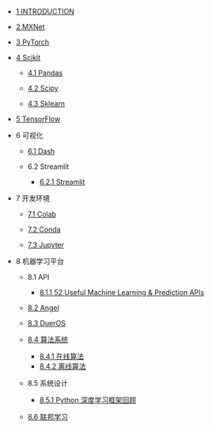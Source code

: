   - [1 INTRODUCTION](/INTRODUCTION.md)
  - [2 MXNet](/MXNet/README.md)
    
  - [3 PyTorch](/PyTorch/README.md)
    
  - [4 Scikit](/Scikit/README.md)
    - [4.1 Pandas](/Scikit/Pandas/README.md)
      
    - [4.2 Scipy](/Scikit/Scipy/README.md)
      
    - [4.3 Sklearn](/Scikit/Sklearn/README.md)
      
  - [5 TensorFlow](/TensorFlow/README.md)
    
  - 6 可视化
    - [6.1 Dash](/可视化/Dash/README.md)
      
    - 6.2 Streamlit
      - [6.2.1 Streamlit](/可视化/Streamlit/Streamlit.md)
  - 7 开发环境
    - [7.1 Colab](/开发环境/Colab/README.md)
      
    - [7.2 Conda](/开发环境/Conda/README.md)
      
    - [7.3 Jupyter](/开发环境/Jupyter/README.md)
      
  - 8 机器学习平台
    - 8.1 API
      - [8.1.1 52 Useful Machine Learning & Prediction APIs](/机器学习平台/API/52%20Useful%20Machine%20Learning%20&%20Prediction%20APIs.md)
    - [8.2 Angel](/机器学习平台/Angel.md)
    - [8.3 DuerOS](/机器学习平台/DuerOS/README.md)
      
    - [8.4 算法系统](/机器学习平台/算法系统/README.md)
      - [8.4.1 在线算法](/机器学习平台/算法系统/在线算法.md)
      - [8.4.2 离线算法](/机器学习平台/算法系统/离线算法.md)
    - 8.5 系统设计
      - [8.5.1 Python 深度学习框架回顾](/机器学习平台/系统设计/Python%20深度学习框架回顾.md)
    - [8.6 联邦学习](/机器学习平台/联邦学习/README.md)
      